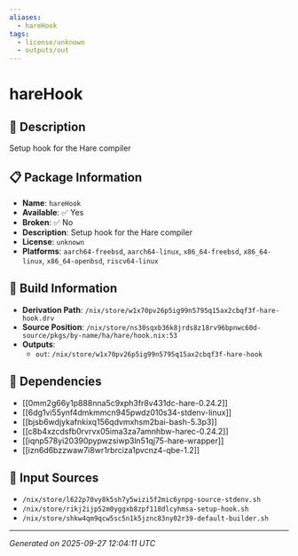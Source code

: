 ```yaml
---
aliases:
  - hareHook
tags:
  - license/unknown
  - outputs/out
---
```


# hareHook

## 📝 Description

Setup hook for the Hare compiler

## 📋 Package Information

- **Name**: `hareHook`
- **Available**: ✅ Yes
- **Broken**: ✅ No
- **Description**: Setup hook for the Hare compiler
- **License**: `unknown`
- **Platforms**: `aarch64-freebsd`, `aarch64-linux`, `x86_64-freebsd`, `x86_64-linux`, `x86_64-openbsd`, `riscv64-linux`

## 🔧 Build Information

- **Derivation Path**: `/nix/store/w1x70pv26p5ig99n5795q15ax2cbqf3f-hare-hook.drv`
- **Source Position**: `/nix/store/ns30sqxb36k8jrds8z18rv96bpnwc60d-source/pkgs/by-name/ha/hare/hook.nix:53`
- **Outputs**:
  - `out`:  `/nix/store/w1x70pv26p5ig99n5795q15ax2cbqf3f-hare-hook`

## 🔗 Dependencies

- [[0mm2g66y1p888nna5c9xph3fr8v431dc-hare-0.24.2]]
- [[6dg1vi55ynf4dmkmmcn945pwdz010s34-stdenv-linux]]
- [[bjsb6wdjykafnkixq156qdvmxhsm2bai-bash-5.3p3]]
- [[c8b4xzcdsfb0rvrvx05ima3za7amnhbw-harec-0.24.2]]
- [[iqnp578yi20390pypwzsiwp3ln51qj75-hare-wrapper]]
- [[izn6d6bzzwaw7i8wr1rbrciza1pvcnz4-qbe-1.2]]

## 📁 Input Sources

- `/nix/store/l622p70vy8k5sh7y5wizi5f2mic6ynpg-source-stdenv.sh`
- `/nix/store/rikj2ijp52m0yggxb8zpf118dlcyhmsa-setup-hook.sh`
- `/nix/store/shkw4qm9qcw5sc5n1k5jznc83ny02r39-default-builder.sh`

---
*Generated on 2025-09-27 12:04:11 UTC*
